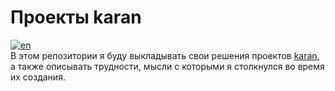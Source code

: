 # Проекты karan
 [![en](https://img.shields.io/badge/lang-en-red)](https://github.com/mercuryrequiem/karan-projects/blob/main/README.en.md)<br>
 В этом репозитории я буду выкладывать свои решения проектов [karan](https://github.com/karan/Projects), а также описывать трудности, мысли с которыми я столкнулся во время их создания.

